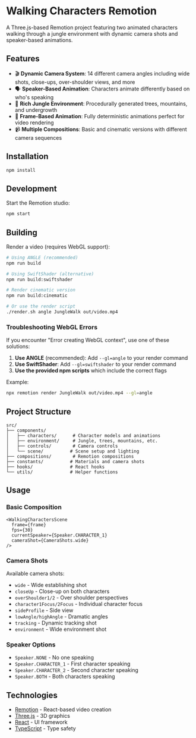 # Walking Characters Remotion

A Three.js-based Remotion project featuring two animated characters walking through a jungle environment with dynamic camera shots and speaker-based animations.

## Features

- 🎬 **Dynamic Camera System**: 14 different camera angles including wide shots, close-ups, over-shoulder views, and more
- 🗣️ **Speaker-Based Animation**: Characters animate differently based on who's speaking
- 🌴 **Rich Jungle Environment**: Procedurally generated trees, mountains, and undergrowth
- 🎥 **Frame-Based Animation**: Fully deterministic animations perfect for video rendering
- 📹 **Multiple Compositions**: Basic and cinematic versions with different camera sequences

## Installation

```bash
npm install
```

## Development

Start the Remotion studio:

```bash
npm start
```

## Building

Render a video (requires WebGL support):

```bash
# Using ANGLE (recommended)
npm run build

# Using SwiftShader (alternative)
npm run build:swiftshader

# Render cinematic version
npm run build:cinematic

# Or use the render script
./render.sh angle JungleWalk out/video.mp4
```

### Troubleshooting WebGL Errors

If you encounter "Error creating WebGL context", use one of these solutions:

1. **Use ANGLE** (recommended): Add `--gl=angle` to your render command
2. **Use SwiftShader**: Add `--gl=swiftshader` to your render command
3. **Use the provided npm scripts** which include the correct flags

Example:
```bash
npx remotion render JungleWalk out/video.mp4 --gl=angle
```

## Project Structure

```
src/
├── components/
│   ├── characters/      # Character models and animations
│   ├── environment/     # Jungle, trees, mountains, etc.
│   ├── controls/        # Camera controls
│   └── scene/          # Scene setup and lighting
├── compositions/        # Remotion compositions
├── constants/          # Materials and camera shots
├── hooks/              # React hooks
└── utils/              # Helper functions
```

## Usage

### Basic Composition

```tsx
<WalkingCharactersScene 
  frame={frame}
  fps={30}
  currentSpeaker={Speaker.CHARACTER_1}
  cameraShot={CameraShots.wide}
/>
```

### Camera Shots

Available camera shots:
- `wide` - Wide establishing shot
- `closeUp` - Close-up on both characters
- `overShoulder1/2` - Over shoulder perspectives
- `character1Focus/2Focus` - Individual character focus
- `sideProfile` - Side view
- `lowAngle/highAngle` - Dramatic angles
- `tracking` - Dynamic tracking shot
- `environment` - Wide environment shot

### Speaker Options

- `Speaker.NONE` - No one speaking
- `Speaker.CHARACTER_1` - First character speaking
- `Speaker.CHARACTER_2` - Second character speaking
- `Speaker.BOTH` - Both characters speaking

## Technologies

- [Remotion](https://www.remotion.dev/) - React-based video creation
- [Three.js](https://threejs.org/) - 3D graphics
- [React](https://reactjs.org/) - UI framework
- [TypeScript](https://www.typescriptlang.org/) - Type safety